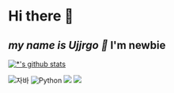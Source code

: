# Hi there 👋
***my name is Ujjrgo 🤞***
**I'm newbie**
---
[![*'s github stats](https://github-readme-stats.vercel.app/api?username=Ujjrgo)](https://github.com/Ujjrgo)

<!--
**두꺼운**
*기울임*
~~취소선~~
-->


![자바](https://img.shields.io/badge/-자바-007396?style=flat&logo=Java&logoColor=ffffff)
![Python](https://img.shields.io/badge/-MySql-1F305F?style=flat-square&logo=MySql&logoColor=white)
<img src="https://img.shields.io/badge/-Python-87CEEB?style=flat-square&logo=Python&logoColor=blue"/>
<img src="https://img.shields.io/badge/-Visual Studio Code-FAFAD2?style=flat-square&logo=Visual Studio Code&logoColor=00FFFF"/>
